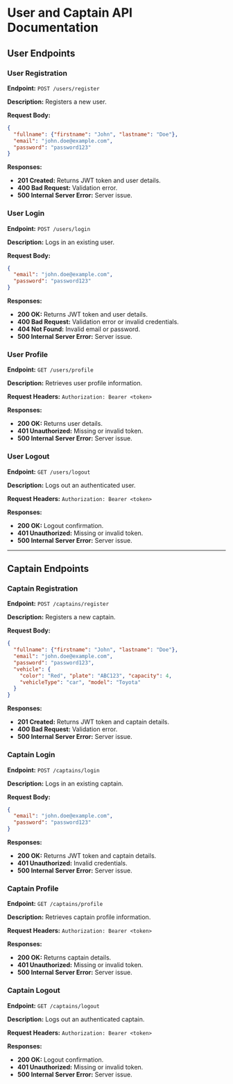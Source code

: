 # User and Captain API Documentation

## User Endpoints

### User Registration
**Endpoint:** `POST /users/register`

**Description:** Registers a new user.

**Request Body:**
```json
{
  "fullname": {"firstname": "John", "lastname": "Doe"},
  "email": "john.doe@example.com",
  "password": "password123"
}
```

**Responses:**
- **201 Created:** Returns JWT token and user details.
- **400 Bad Request:** Validation error.
- **500 Internal Server Error:** Server issue.

### User Login
**Endpoint:** `POST /users/login`

**Description:** Logs in an existing user.

**Request Body:**
```json
{
  "email": "john.doe@example.com",
  "password": "password123"
}
```

**Responses:**
- **200 OK:** Returns JWT token and user details.
- **400 Bad Request:** Validation error or invalid credentials.
- **404 Not Found:** Invalid email or password.
- **500 Internal Server Error:** Server issue.

### User Profile
**Endpoint:** `GET /users/profile`

**Description:** Retrieves user profile information.

**Request Headers:** `Authorization: Bearer <token>`

**Responses:**
- **200 OK:** Returns user details.
- **401 Unauthorized:** Missing or invalid token.
- **500 Internal Server Error:** Server issue.

### User Logout
**Endpoint:** `GET /users/logout`

**Description:** Logs out an authenticated user.

**Request Headers:** `Authorization: Bearer <token>`

**Responses:**
- **200 OK:** Logout confirmation.
- **401 Unauthorized:** Missing or invalid token.
- **500 Internal Server Error:** Server issue.

---

## Captain Endpoints

### Captain Registration
**Endpoint:** `POST /captains/register`

**Description:** Registers a new captain.

**Request Body:**
```json
{
  "fullname": {"firstname": "John", "lastname": "Doe"},
  "email": "john.doe@example.com",
  "password": "password123",
  "vehicle": {
    "color": "Red", "plate": "ABC123", "capacity": 4,
    "vehicleType": "car", "model": "Toyota"
  }
}
```

**Responses:**
- **201 Created:** Returns JWT token and captain details.
- **400 Bad Request:** Validation error.
- **500 Internal Server Error:** Server issue.

### Captain Login
**Endpoint:** `POST /captains/login`

**Description:** Logs in an existing captain.

**Request Body:**
```json
{
  "email": "john.doe@example.com",
  "password": "password123"
}
```

**Responses:**
- **200 OK:** Returns JWT token and captain details.
- **401 Unauthorized:** Invalid credentials.
- **500 Internal Server Error:** Server issue.

### Captain Profile
**Endpoint:** `GET /captains/profile`

**Description:** Retrieves captain profile information.

**Request Headers:** `Authorization: Bearer <token>`

**Responses:**
- **200 OK:** Returns captain details.
- **401 Unauthorized:** Missing or invalid token.
- **500 Internal Server Error:** Server issue.

### Captain Logout
**Endpoint:** `GET /captains/logout`

**Description:** Logs out an authenticated captain.

**Request Headers:** `Authorization: Bearer <token>`

**Responses:**
- **200 OK:** Logout confirmation.
- **401 Unauthorized:** Missing or invalid token.
- **500 Internal Server Error:** Server issue.


